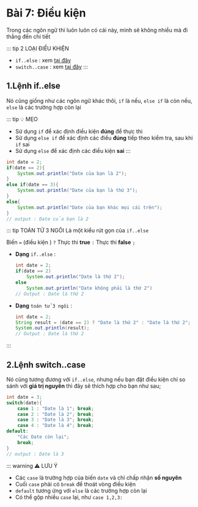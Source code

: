 # Bài 7: Điều kiện

Trong các ngôn ngữ thì luôn luôn có cái này, mình sẽ không nhiều mà đi thẳng đến chi tiết

::: tip 2 LOẠI ĐIỀU KHIỆN

- `if..else` : xem [tại đây](https://www.youtube.com/watch?v=h3fgxLlmnUQ)
- `switch..case` : xem [tại đây](https://www.youtube.com/watch?v=IgNvSHjWxfY)
:::

## 1.Lệnh if..else

Nó cũng giống như các ngôn ngữ khác thôi, `if` là nếu, `else if` là còn nếu, `else` là các trường hợp còn lại

::: tip 💡 MẸO

- Sử dụng `if` để xác định điều kiện **đúng** để thực thi
- Sử dụng `else if` để xác định các điều **đúng** tiếp theo kiểm tra, sau khi `if` sai
- Sử dụng `else` để xác định các điều kiện **sai**
:::

```java
int date = 2; 
if(date == 2){
    System.out.println("Date của bạn là 2");
}
else if(date == 3){
    System.out.println("Date của bạn là thứ 3");
}
else{
    System.out.println("Date của bạn khác mọi cái trên");
}
// output : Date của bạn là 2
```

::: tip TOÁN TỬ 3 NGÔI
Là một kiểu rút gọn của `if..else` 

Biến `=` (điều kiện ) `?` Thực thi  **true** `:` Thực thi **false** `;`

- **Dạng** `if..else` : 

  ```java
  int date = 2;
  if(date == 2)
      System.out.println("Date là thứ 2");
  else
      System.out.println("Date không phải là thứ 2")
  // Output : Date là thứ 2
  ```

- **Dạng** `toán tử 3 ngôi` : 
  
  ```java
  int date = 2;
  String result = (date == 2) ? "Date là thứ 2" : "Date là thứ 2";
  System.out.println(result);
  // Output : Date là thứ 2
  ```
:::

## 2.Lệnh switch..case

Nó cũng tương đương với `if..else`, nhưng nếu bạn đặt điều kiện chỉ so sánh với **giá trị nguyên** thì đây sẽ thích hợp cho bạn như sau;

```java
int date = 3;
switch(date){
    case 1 : "Date là 1"; break;
    case 2 : "Date là 2"; break;
    case 3 : "Date là 3"; break;
    case 4 : "Date là 4"; break;
default:
    "Các Date còn lại";
    break;
}
// output : Date là 3
```

::: warning ⚠️ LƯU Ý

- Các `case` là trường hợp của biến `date` và chỉ chấp nhận **số nguyên**
- Cuối `case` phải có `break` để thoát vòng điều kiện
- `default` tương ứng với `else` là các trường hợp còn lại
- Có thể gộp nhiều `case` lại, như `case 1,2,3:`